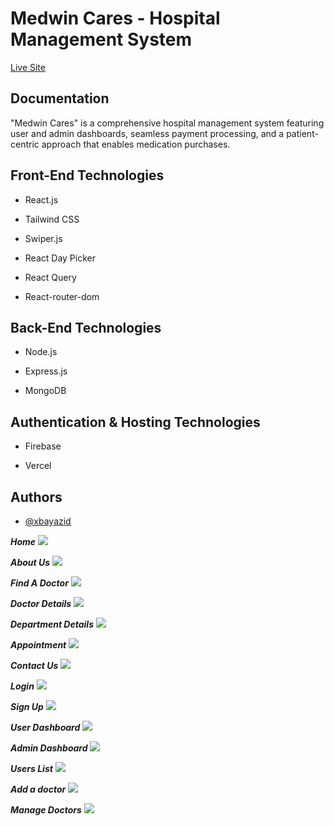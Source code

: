 
# Medwin Cares - Hospital Management System



[Live Site](https://medwin-cares-client.web.app/)

## Documentation

"Medwin Cares" is a comprehensive hospital management system featuring user and admin dashboards, seamless payment processing, and a patient-centric approach that enables medication purchases.
## Front-End Technologies

- React.js

- Tailwind CSS
- Swiper.js
- React Day Picker
- React Query
- React-router-dom

## Back-End Technologies

- Node.js

- Express.js
- MongoDB

## Authentication & Hosting Technologies

- Firebase

- Vercel


## Authors

- [@xbayazid](https://github.com/xbayazid)



***Home***
![](src/img/home.png)

***About Us***
![](src/img/about.png)

***Find A Doctor***
![](src/img/findDoctor.png)

***Doctor Details***
![](src/img/doctorDetails.png)

***Department Details***
![](src/img/departmentDetials.png)

***Appointment***
![](src/img/appointment.png)

***Contact Us***
![](src/img/contact.png)

***Login***
![](src/img/login.png)

***Sign Up***
![](src/img/signUp.png)

***User Dashboard***
![](src/img/myAppointment.png)

***Admin Dashboard***
![](src/img/adminDashboard.png)

***Users List***
![](src/img/usersList.png)

***Add a doctor***
![](src/img/addDoctor.png)

***Manage Doctors***
![](src/img/manageDoctors.png)
